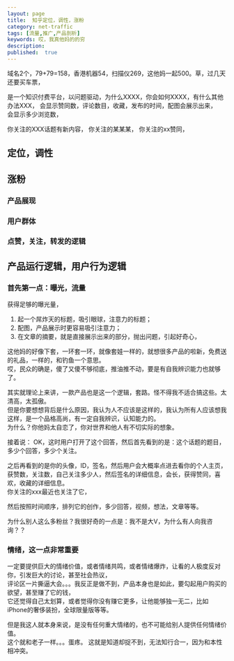 ```yaml
---
layout: page
title:  知乎定位，调性，涨粉
category: net-traffic
tags: [流量,推广,产品剖析]
keywords: 哎，我真他妈的的穷
description:
published:  true
---
```


域名2个，79+79=158，香港机器54，扫描仪269，这他妈一起500。草，过几天还要买车票，

是一个知识付费平台，以问题驱动，为什么XXXX，你会如何XXXX，有什么其他办法XXX，
会显示赞同数，评论数目，收藏，发布的时间，配图会展示出来，  
会显示多少浏览数，

你关注的XXX话题有新内容，
你关注的某某某，
你关注的xx赞同，


## 定位，调性

## 涨粉
### 产品展现

### 用户群体

### 点赞，关注，转发的逻辑


## 产品运行逻辑，用户行为逻辑
### 首先第一点：曝光，流量
获得足够的曝光量，
1. 起一个屌炸天的标题，吸引眼球，注意力的标题；  
2. 配图，产品展示时更容易吸引注意力；
3. 在文章的摘要，就是直接展示出来的部分，抛出问题，引起好奇心，

这他妈的好像下套，一环套一环，就像套娃一样的，就想很多产品的啦新，免费送的礼品，一样的，和钓鱼一个意思。  
哎，民众的确是，傻了又傻不够彻底，推油推不动，要是有自我辨识能力也就够了。  


其实就理论上来讲，一款产品也是这一个逻辑，套路。怪不得我不适合搞这些。太清高，太孤傲。  
但是你要想想背后是什么原因，我认为人不应该是这样的，我认为所有人应该想我这样，是一个品格高尚，有一定自我辨识，认知能力的。   
为什么？你他妈太自恋了，你对世界和他人有不切实际的想象。  


接着说：
OK，这时用户打开了这个回答，然后首先看到的是：这个话题的题目，多少个回答，多少个关注。  

之后再看到的是你的头像，ID，签名，然后用户会大概率点进去看你的个人主页，  
获赞数，关注数，自己关注多少人，然后签名的详细信息，会长，获得赞同，喜欢，收藏的详细信息。  
你关注的xxx最近也关注了它，  

然后按照时间顺序，排列它的创作，多少回答，视频，想法，文章等等。

为什么别人这么多粉丝？我很好奇的一点是：我不是大V，为什么有人向我咨询？？

### 情绪，这一点非常重要
一定要提供巨大的情绪价值，或者情绪共鸣，或者情绪爆炸，让看的人极度反对你，引发巨大的讨论，甚至社会热议，  
评论区一片撕逼大会。。。我反正是做不到，产品本身也是如此，要勾起用户购买的欲望，甚至赚了它的钱，   
它还觉得自己太划算，或者觉得你没有赚它更多，让他能够独一无二，比如iPhone的奢侈装扮，全球限量版等等。  

但是我这人就本身来说，是没有任何重大情绪的，也不可能给别人提供任何情绪价值。  
这个就和老子一样。。。蛋疼。   这就是知道却捉不到，无法知行合一，因为和本性相冲突。  



























